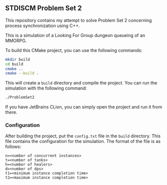 ## STDISCM Problem Set 2

This repository contains my attempt to solve Problem Set 2
concerning process synchronization using C++.

This is a simulation of a Looking For Group dungeon
queueing of an MMORPG.

To build this CMake project, you can use the following commands:

```bash
mkdir build
cd build
cmake ..
cmake --build .
```

This will create a `build` directory and compile the project.
You can run the simulation with the following command:

```bash
./ProblemSet2
```

If you have JetBrains CLion, you can simply open the project and run it from there.

### Configuration

After building the project, put the `config.txt` file in the `build` directory.
This file contains the configuration for the simulation. The format of the file is as follows:

```
n=<number of concurrent instances>
t=<number of tanks>
h=<number of healers>
d=<number of dps>
t1=<minimum instance completion time>
t2=<maximum instance completion time>
```